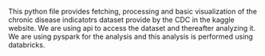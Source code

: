 This python file provides fetching, processing and basic visualization of the chronic disease indicatotrs dataset provide by the CDC in the kaggle website. We are using api to access the dataset and thereafter analyzing it.
We are using pyspark for the analysis and this analysis is performed using databricks. 
